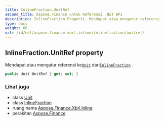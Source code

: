 ```yaml
---
title: InlineFraction.UnitRef
second_title: Aspose.Finance untuk Referensi .NET API
description: InlineFraction Properti. Mendapat atau mengatur referensi keUnit dariInlineFraction .
type: docs
weight: 60
url: /id/net/aspose.finance.xbrl.inline/inlinefraction/unitref/
---
```

## InlineFraction.UnitRef property

Mendapat atau mengatur referensi ke[`Unit`](../../../aspose.finance.xbrl/unit/) dari[`InlineFraction`](../) .

```csharp
public Unit UnitRef { get; set; }
```

### Lihat juga

* class [Unit](../../../aspose.finance.xbrl/unit/)
* class [InlineFraction](../)
* ruang nama [Aspose.Finance.Xbrl.Inline](../../inlinefraction/)
* perakitan [Aspose.Finance](../../../)



